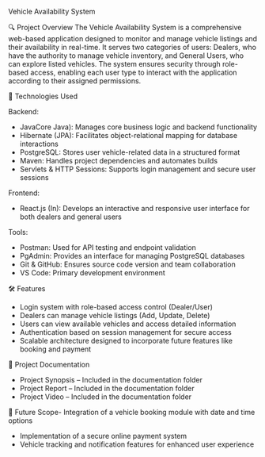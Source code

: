 Vehicle Availability System 

🔍 Project Overview
The Vehicle Availability System is a comprehensive web-based application designed to monitor and manage vehicle listings and their availability in real-time. It serves two categories of users: Dealers, who have the authority to manage vehicle inventory, and General Users, who can explore listed vehicles. The system ensures security through role-based access, enabling each user type to interact with the application according to their assigned permissions.

🚀 Technologies Used

Backend:
- JavaCore Java): Manages core business logic and backend functionality
- Hibernate (JPA): Facilitates object-relational mapping for database interactions
- PostgreSQL: Stores user vehicle-related data in a structured format
- Maven: Handles project dependencies and automates builds
- Servlets & HTTP Sessions: Supports login management and secure user sessions

Frontend:
- React.js (In): Develops an interactive and responsive user interface for both dealers and general users

Tools:
- Postman: Used for API testing and endpoint validation
- PgAdmin: Provides an interface for managing PostgreSQL databases
- Git & GitHub: Ensures source code version and team collaboration
- VS Code: Primary development environment

🛠️ Features

- Login system with role-based access control (Dealer/User)
- Dealers can manage vehicle listings (Add, Update, Delete)
- Users can view available vehicles and access detailed information
- Authentication based on session management for secure access
- Scalable architecture designed to incorporate future features like booking and payment

📝 Project Documentation

- Project Synopsis – Included in the documentation folder
- Project Report – Included in the documentation folder
- Project Video – Included in the documentation folder

🧪 Future Scope- Integration of a vehicle booking module with date and time options
- Implementation of a secure online payment system
- Vehicle tracking and notification features for enhanced user experience
